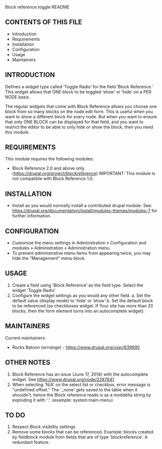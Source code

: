 Block reference toggle README

CONTENTS OF THIS FILE
---------------------
 * Introduction
 * Requirements
 * Installation
 * Configuration
 * Usage
 * Maintainers


INTRODUCTION
------------
Defines a widget type called ‘Toggle Radio’ for the field ‘Block Reference.’
This widget allows that ONE block to be toggled ‘show’ or ‘hide’ on a PER NODE basis.

The regular widgets that come with Block Reference allows you choose one block from
so many blocks on the node edit form. This is useful when you want to show a different
block for every node. But when you want to ensure that only ONE BLOCK can be displayed
for that field, and you want to restrict the editor to be able to only hide or show
the block, then you need this module.


REQUIREMENTS
------------
This module requires the following modules:
 * Block Reference 2.0 and above only (https://drupal.org/project/blockreference)
  IMPORTANT: This module is not compatible with Block Reference 1.0.


INSTALLATION
------------
 * Install as you would normally install a contributed drupal module. See:
   https://drupal.org/documentation/install/modules-themes/modules-7
   for further information.


CONFIGURATION
-------------
 * Customize the menu settings in Administration » Configuration and modules »
   Administration » Administration menu.
 * To prevent administrative menu items from appearing twice, you may hide the
   "Management" menu block.


USAGE
-----
1. Create a field using ‘Block Reference’ as the field type. Select the widget ‘Toggle Radio’
2. Configure the widget settings as you would any other field.
   a. Set the default value (display mode) to 'hide’ or ’show’
   b. Set the default block to be referenced (as checkboxes widget. If Your site has more than 20 blocks, then the form element turns into an autocomplete widget).


MAINTAINERS
-----------
Current maintainers:
 * Rocks Batoon (orrrange) - https://www.drupal.org/user/639690


OTHER NOTES
-----------

1. Block Reference has an issue (June 17, 2014) with the autocomplete widget. See https://www.drupal.org/node/2287641.
2. When selecting 'N/A' on the select list or checkbox, error message is "undefined offset." The '_none' gets saved to the table when it shouldn't.
   hence the Block reference reads is as a moddelta string by exploding it with ':'. (example: system:main-menu)


TO DO
-----------
1. Respect Block visibility settings
2. Remove some blocks that can be referenced. Example: blocks created by fieldblock module from fields that are of type 'blockreference'.
   A redundant feature.



